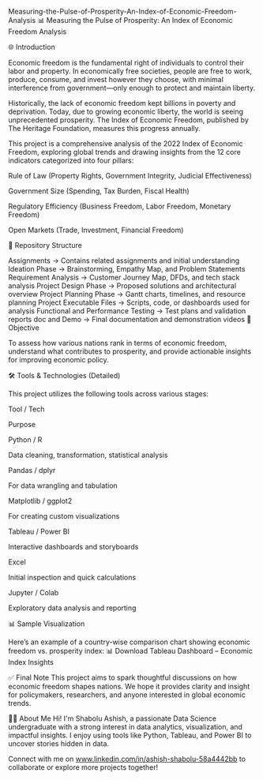 Measuring-the-Pulse-of-Prosperity-An-Index-of-Economic-Freedom-Analysis
📊 Measuring the Pulse of Prosperity: An Index of Economic Freedom Analysis

🌐 Introduction

Economic freedom is the fundamental right of individuals to control their labor and property. In economically free societies, people are free to work, produce, consume, and invest however they choose, with minimal interference from government—only enough to protect and maintain liberty.

Historically, the lack of economic freedom kept billions in poverty and deprivation. Today, due to growing economic liberty, the world is seeing unprecedented prosperity. The Index of Economic Freedom, published by The Heritage Foundation, measures this progress annually.

This project is a comprehensive analysis of the 2022 Index of Economic Freedom, exploring global trends and drawing insights from the 12 core indicators categorized into four pillars:

Rule of Law (Property Rights, Government Integrity, Judicial Effectiveness)

Government Size (Spending, Tax Burden, Fiscal Health)

Regulatory Efficiency (Business Freedom, Labor Freedom, Monetary Freedom)

Open Markets (Trade, Investment, Financial Freedom)

📁 Repository Structure

Assignments → Contains related assignments and initial understanding
Ideation Phase → Brainstorming, Empathy Map, and Problem Statements
Requirement Analysis → Customer Journey Map, DFDs, and tech stack analysis
Project Design Phase → Proposed solutions and architectural overview
Project Planning Phase → Gantt charts, timelines, and resource planning
Project Executable Files → Scripts, code, or dashboards used for analysis
Functional and Performance Testing → Test plans and validation reports
doc and Demo → Final documentation and demonstration videos
📌 Objective

To assess how various nations rank in terms of economic freedom, understand what contributes to prosperity, and provide actionable insights for improving economic policy.

🛠️ Tools & Technologies (Detailed)

This project utilizes the following tools across various stages:

Tool / Tech

Purpose

Python / R

Data cleaning, transformation, statistical analysis

Pandas / dplyr

For data wrangling and tabulation

Matplotlib / ggplot2

For creating custom visualizations

Tableau / Power BI

Interactive dashboards and storyboards

Excel

Initial inspection and quick calculations

Jupyter / Colab

Exploratory data analysis and reporting

📊 Sample Visualization

Here’s an example of a country-wise comparison chart showing economic freedom vs. prosperity index: 📊 Download Tableau Dashboard – Economic Index Insights

✅ Final Note This project aims to spark thoughtful discussions on how economic freedom shapes nations. We hope it provides clarity and insight for policymakers, researchers, and anyone interested in global economic trends.

👩‍💻 About Me
Hi! I'm Shabolu Ashish, a passionate Data Science undergraduate with a strong interest in data analytics, visualization, and impactful insights. I enjoy using tools like Python, Tableau, and Power BI to uncover stories hidden in data.

Connect with me on www.linkedin.com/in/ashish-shabolu-58a4442bb to collaborate or explore more projects together!
